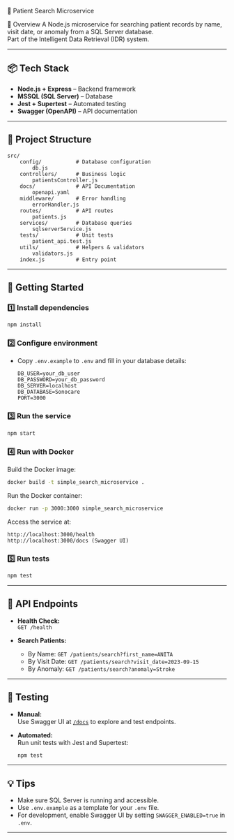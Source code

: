 🏥 Patient Search Microservice

📌 Overview
 A Node.js microservice for searching patient records by name, visit date, or anomaly from a SQL Server database.  
 Part of the Intelligent Data Retrieval (IDR) system.

---

## 📦 Tech Stack

- **Node.js + Express** – Backend framework
- **MSSQL (SQL Server)** – Database
- **Jest + Supertest** – Automated testing
- **Swagger (OpenAPI)** – API documentation

---

## 📂 Project Structure

```
src/
	config/           # Database configuration
		db.js
	controllers/      # Business logic
		patientsController.js
	docs/             # API Documentation
		openapi.yaml
	middleware/       # Error handling
		errorHandler.js
	routes/           # API routes
		patients.js
	services/         # Database queries
		sqlserverService.js
	tests/            # Unit tests
		patient_api.test.js
	utils/            # Helpers & validators
		validators.js
	index.js          # Entry point
```

---

## 🚀 Getting Started

### 1️⃣ Install dependencies

```cmd
npm install
```

### 2️⃣ Configure environment

- Copy `.env.example` to `.env` and fill in your database details:
	```
	DB_USER=your_db_user
	DB_PASSWORD=your_db_password
	DB_SERVER=localhost
	DB_DATABASE=Sonocare
	PORT=3000
	```

### 3️⃣ Run the service

```cmd
npm start
```

### 4️⃣ Run with Docker

Build the Docker image:
```cmd
docker build -t simple_search_microservice .
```

Run the Docker container:
```cmd
docker run -p 3000:3000 simple_search_microservice
```

Access the service at:
```
http://localhost:3000/health
http://localhost:3000/docs (Swagger UI)
```

### 5️⃣ Run tests

```cmd
npm test
```

---

## 📖 API Endpoints

- **Health Check:**  
	`GET /health`

- **Search Patients:**  
	- By Name: `GET /patients/search?first_name=ANITA`  
	- By Visit Date: `GET /patients/search?visit_date=2023-09-15`  
	- By Anomaly: `GET /patients/search?anomaly=Stroke`

---

## 🧪 Testing

- **Manual:**  
	Use Swagger UI at [`/docs`](http://localhost:3000/docs) to explore and test endpoints.

- **Automated:**  
	Run unit tests with Jest and Supertest:
	```cmd
	npm test
	```

---

## 💡 Tips

- Make sure SQL Server is running and accessible.
- Use `.env.example` as a template for your `.env` file.
- For development, enable Swagger UI by setting `SWAGGER_ENABLED=true` in `.env`.

---
